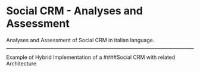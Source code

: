 # Social CRM - Analyses and Assessment
Analyses and Assessment of Social CRM in italian language.

---

Example of Hybrid Implementation of a ####Social CRM with related Architecture
